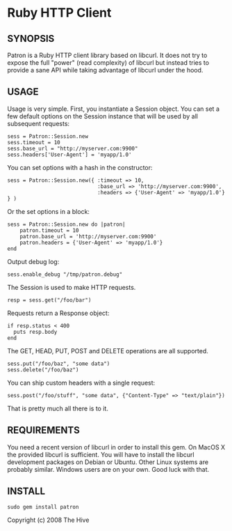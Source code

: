 # Ruby HTTP Client

## SYNOPSIS

Patron is a Ruby HTTP client library based on libcurl. It does not try to expose
the full "power" (read complexity) of libcurl but instead tries to provide a
sane API while taking advantage of libcurl under the hood.


## USAGE

Usage is very simple. First, you instantiate a Session object. You can set a few
default options on the Session instance that will be used by all subsequent
requests:

    sess = Patron::Session.new
    sess.timeout = 10
    sess.base_url = "http://myserver.com:9900"
    sess.headers['User-Agent'] = 'myapp/1.0'

You can set options with a hash in the constructor:

    sess = Patron::Session.new({ :timeout => 10,
                                 :base_url => 'http://myserver.com:9900',
                                 :headers => {'User-Agent' => 'myapp/1.0'} } )

Or the set options in a block:

    sess = Patron::Session.new do |patron|
        patron.timeout = 10
        patron.base_url = 'http://myserver.com:9900'
        patron.headers = {'User-Agent' => 'myapp/1.0'}
    end

Output debug log:

    sess.enable_debug "/tmp/patron.debug"

The Session is used to make HTTP requests.

    resp = sess.get("/foo/bar")

Requests return a Response object:

    if resp.status < 400
      puts resp.body
    end

The GET, HEAD, PUT, POST and DELETE operations are all supported.

    sess.put("/foo/baz", "some data")
    sess.delete("/foo/baz")

You can ship custom headers with a single request:

    sess.post("/foo/stuff", "some data", {"Content-Type" => "text/plain"})

That is pretty much all there is to it.


## REQUIREMENTS

You need a recent version of libcurl in order to install this gem. On MacOS X
the provided libcurl is sufficient. You will have to install the libcurl
development packages on Debian or Ubuntu. Other Linux systems are probably
similar. Windows users are on your own. Good luck with that.


## INSTALL

    sudo gem install patron


Copyright (c) 2008 The Hive
